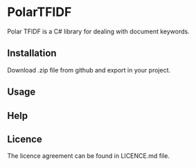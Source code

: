 # PolarTFIDF
Polar TFIDF is a C# library for dealing with document keywords.

## Installation
Download .zip file from github and export in your project.

## Usage


## Help


## Licence
The licence agreement can be found in LICENCE.md file.
